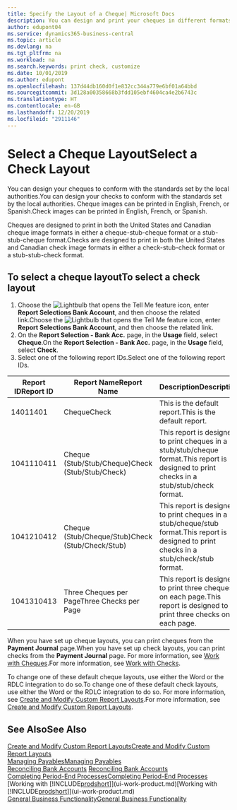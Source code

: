 ```yaml
---
title: Specify the Layout of a Cheque| Microsoft Docs
description: You can design and print your cheques in different formats to conform with standards.
author: edupont04
ms.service: dynamics365-business-central
ms.topic: article
ms.devlang: na
ms.tgt_pltfrm: na
ms.workload: na
ms.search.keywords: print check, customize
ms.date: 10/01/2019
ms.author: edupont
ms.openlocfilehash: 137d44db160d0f1e832cc344a779e6bf01a64bbd
ms.sourcegitcommit: 3d128a00358668b3fdd105ebf4604ca4e2b6743c
ms.translationtype: HT
ms.contentlocale: en-GB
ms.lasthandoff: 12/20/2019
ms.locfileid: "2911146"
---
```

# <a name="select-a-check-layout"></a><span data-ttu-id="38fb7-103">Select a Cheque Layout</span><span class="sxs-lookup"><span data-stu-id="38fb7-103">Select a Check Layout</span></span>
<span data-ttu-id="38fb7-104">You can design your cheques to conform with the standards set by the local authorities.</span><span class="sxs-lookup"><span data-stu-id="38fb7-104">You can design your checks to conform with the standards set by the local authorities.</span></span> <span data-ttu-id="38fb7-105">Cheque images can be printed in English, French, or Spanish.</span><span class="sxs-lookup"><span data-stu-id="38fb7-105">Check images can be printed in English, French, or Spanish.</span></span>

<span data-ttu-id="38fb7-106">Cheques are designed to print in both the United States and Canadian cheque image formats in either a cheque-stub-cheque format or a stub-stub-cheque format.</span><span class="sxs-lookup"><span data-stu-id="38fb7-106">Checks are designed to print in both the United States and Canadian check image formats in either a check-stub-check format or a stub-stub-check format.</span></span>

## <a name="to-select-a-check-layout"></a><span data-ttu-id="38fb7-107">To select a cheque layout</span><span class="sxs-lookup"><span data-stu-id="38fb7-107">To select a check layout</span></span>
1. <span data-ttu-id="38fb7-108">Choose the ![Lightbulb that opens the Tell Me feature](media/ui-search/search_small.png "Tell me what you want to do") icon, enter **Report Selections Bank Account**, and then choose the related link.</span><span class="sxs-lookup"><span data-stu-id="38fb7-108">Choose the ![Lightbulb that opens the Tell Me feature](media/ui-search/search_small.png "Tell me what you want to do") icon, enter **Report Selections Bank Account**, and then choose the related link.</span></span>
2. <span data-ttu-id="38fb7-109">On the **Report Selection - Bank Acc.** page, in the **Usage** field, select **Cheque**.</span><span class="sxs-lookup"><span data-stu-id="38fb7-109">On the **Report Selection - Bank Acc.** page, in the **Usage** field, select **Check**.</span></span>
3. <span data-ttu-id="38fb7-110">Select one of the following report IDs.</span><span class="sxs-lookup"><span data-stu-id="38fb7-110">Select one of the following report IDs.</span></span>

| <span data-ttu-id="38fb7-111">Report ID</span><span class="sxs-lookup"><span data-stu-id="38fb7-111">Report ID</span></span> | <span data-ttu-id="38fb7-112">Report Name</span><span class="sxs-lookup"><span data-stu-id="38fb7-112">Report Name</span></span> | <span data-ttu-id="38fb7-113">Description</span><span class="sxs-lookup"><span data-stu-id="38fb7-113">Description</span></span> |
| --- | --- | --- |
| <span data-ttu-id="38fb7-114">1401</span><span class="sxs-lookup"><span data-stu-id="38fb7-114">1401</span></span> |<span data-ttu-id="38fb7-115">Cheque</span><span class="sxs-lookup"><span data-stu-id="38fb7-115">Check</span></span> |<span data-ttu-id="38fb7-116">This is the default report.</span><span class="sxs-lookup"><span data-stu-id="38fb7-116">This is the default report.</span></span> |
| <span data-ttu-id="38fb7-117">10411</span><span class="sxs-lookup"><span data-stu-id="38fb7-117">10411</span></span> |<span data-ttu-id="38fb7-118">Cheque (Stub/Stub/Cheque)</span><span class="sxs-lookup"><span data-stu-id="38fb7-118">Check (Stub/Stub/Check)</span></span> |<span data-ttu-id="38fb7-119">This report is designed to print cheques in a stub/stub/cheque format.</span><span class="sxs-lookup"><span data-stu-id="38fb7-119">This report is designed to print checks in a stub/stub/check format.</span></span> |
| <span data-ttu-id="38fb7-120">10412</span><span class="sxs-lookup"><span data-stu-id="38fb7-120">10412</span></span> |<span data-ttu-id="38fb7-121">Cheque (Stub/Cheque/Stub)</span><span class="sxs-lookup"><span data-stu-id="38fb7-121">Check (Stub/Check/Stub)</span></span> |<span data-ttu-id="38fb7-122">This report is designed to print cheques in a stub/cheque/stub format.</span><span class="sxs-lookup"><span data-stu-id="38fb7-122">This report is designed to print checks in a stub/check/stub format.</span></span> |
| <span data-ttu-id="38fb7-123">10413</span><span class="sxs-lookup"><span data-stu-id="38fb7-123">10413</span></span> |<span data-ttu-id="38fb7-124">Three Cheques per Page</span><span class="sxs-lookup"><span data-stu-id="38fb7-124">Three Checks per Page</span></span> |<span data-ttu-id="38fb7-125">This report is designed to print three cheques on each page.</span><span class="sxs-lookup"><span data-stu-id="38fb7-125">This report is designed to print three checks on each page.</span></span> |

<span data-ttu-id="38fb7-126">When you have set up cheque layouts, you can print cheques from the **Payment Journal** page.</span><span class="sxs-lookup"><span data-stu-id="38fb7-126">When you have set up check layouts, you can print checks from the **Payment Journal** page.</span></span> <span data-ttu-id="38fb7-127">For more information, see [Work with Cheques](payables-how-work-checks.md).</span><span class="sxs-lookup"><span data-stu-id="38fb7-127">For more information, see [Work with Checks](payables-how-work-checks.md).</span></span>

<span data-ttu-id="38fb7-128">To change one of these default cheque layouts, use either the Word or the RDLC integration to do so.</span><span class="sxs-lookup"><span data-stu-id="38fb7-128">To change one of these default check layouts, use either the Word or the RDLC integration to do so.</span></span> <span data-ttu-id="38fb7-129">For more information, see [Create and Modify Custom Report Layouts](ui-how-create-custom-report-layout.md).</span><span class="sxs-lookup"><span data-stu-id="38fb7-129">For more information, see [Create and Modify Custom Report Layouts](ui-how-create-custom-report-layout.md).</span></span>

## <a name="see-also"></a><span data-ttu-id="38fb7-130">See Also</span><span class="sxs-lookup"><span data-stu-id="38fb7-130">See Also</span></span>
[<span data-ttu-id="38fb7-131">Create and Modify Custom Report Layouts</span><span class="sxs-lookup"><span data-stu-id="38fb7-131">Create and Modify Custom Report Layouts</span></span>](ui-how-create-custom-report-layout.md)  
[<span data-ttu-id="38fb7-132">Managing Payables</span><span class="sxs-lookup"><span data-stu-id="38fb7-132">Managing Payables</span></span>](payables-manage-payables.md)  
<span data-ttu-id="38fb7-133">[Reconciling Bank Accounts](bank-manage-bank-accounts.md) </span><span class="sxs-lookup"><span data-stu-id="38fb7-133">[Reconciling Bank Accounts](bank-manage-bank-accounts.md) </span></span>  
[<span data-ttu-id="38fb7-134">Completing Period-End Processes</span><span class="sxs-lookup"><span data-stu-id="38fb7-134">Completing Period-End Processes</span></span>](year-how-complete-period-end-processes.md)  
<span data-ttu-id="38fb7-135">[Working with [!INCLUDE[prodshort](includes/prodshort.md)]](ui-work-product.md)</span><span class="sxs-lookup"><span data-stu-id="38fb7-135">[Working with [!INCLUDE[prodshort](includes/prodshort.md)]](ui-work-product.md)</span></span>  
[<span data-ttu-id="38fb7-136">General Business Functionality</span><span class="sxs-lookup"><span data-stu-id="38fb7-136">General Business Functionality</span></span>](ui-across-business-areas.md)

